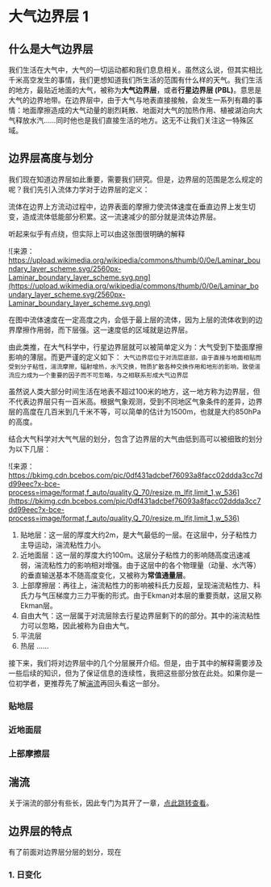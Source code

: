 # 大气边界层 1 

## 什么是大气边界层
我们生活在大气中，大气的一切运动都和我们息息相关。虽然这么说，但其实相比千米高空发生的事情，我们更想知道我们所生活的范围有什么样的天气。我们生活的地方，最贴近地面的大气，被称为**大气边界层**，或者**行星边界层 (PBL)**。意思是大气的边界地带。在边界层中，由于大气与地表直接接触，会发生一系列有趣的事情：地面摩擦造成的大气动量的剧烈耗散、地面对大气的加热作用、植被湖泊向大气释放水汽……同时他也是我们直接生活的地方。这无不让我们关注这一特殊区域。

## 边界层高度与划分
我们现在知道边界层如此重要，需要我们研究。但是，边界层的范围是怎么规定的呢？我们先引入流体力学对于边界层的定义：

流体在边界上方流动过程中，边界表面的摩擦力使流体速度在垂直边界上发生切变，造成流体低能部分积累。这一流速减少的部分就是流体边界层。

听起来似乎有点绕，但实际上可以由这张图很明确的解释

![来源：https://upload.wikimedia.org/wikipedia/commons/thumb/0/0e/Laminar_boundary_layer_scheme.svg/2560px-Laminar_boundary_layer_scheme.svg.png](https://upload.wikimedia.org/wikipedia/commons/thumb/0/0e/Laminar_boundary_layer_scheme.svg/2560px-Laminar_boundary_layer_scheme.svg.png)

在图中流体速度在一定高度之内，会低于最上层的流体，因为上层的流体收到的边界摩擦作用弱，而下层强。这一速度低的区域就是边界层。

由此类推，在大气科学中，行星边界层就可以被简单定义为：大气受到下垫面摩擦影响的薄层。而更严谨的定义如下：
`大气边界层位于对流层底部，由于直接与地面相贴而受到分子粘性，湍流摩擦，辐射增热，水汽交换，物质扩散各种交换作用和地形的影响，致使湍流应力成为一个重要的因子而不可忽略，与之相联系形成大气边界层`

虽然说人类大部分时间生活在地表不超过100米的地方，这一地方称为边界层，但不代表边界层只有一百米高。根据气象观测，受到不同地区气象条件的差异，边界层的高度在几百米到几千米不等，可以简单的估计为1500m，也就是大约850hPa的高度。

结合大气科学对大气气层的划分，包含了边界层的大气由低到高可以被细致的划分为以下几层：

![来源：https://bkimg.cdn.bcebos.com/pic/0df431adcbef76093a8facc02ddda3cc7dd99eec?x-bce-process=image/format,f_auto/quality,Q_70/resize,m_lfit,limit_1,w_536](https://bkimg.cdn.bcebos.com/pic/0df431adcbef76093a8facc02ddda3cc7dd99eec?x-bce-process=image/format,f_auto/quality,Q_70/resize,m_lfit,limit_1,w_536)

1. 贴地层：这一层的厚度大约2m，是大气最低的一层。在这层中，分子粘性力主导运动，湍流粘性力小。
2. 近地面层：这一层的厚度大约100m。这层分子粘性力的影响随高度迅速减弱，湍流粘性力的影响相对增强。由于这层中的各个物理量（动量、水汽等）的垂直输送基本不随高度变化，又被称为**常值通量层**。
3. 上部摩擦层：再往上，湍流粘性力的影响被科氏力反超，呈现湍流粘性力、科氏力与气压梯度力三力平衡的形式。由于Ekman对本层的重要贡献，这层又称Ekman层。
4. 自由大气：这一层属于对流层除去行星边界层剩下的的部分。其中的湍流粘性力可以忽略，因此被称为自由大气。
5. 平流层
6. 热层
……

接下来，我们将对边界层中的几个分层展开介绍。但是，由于其中的解释需要涉及一些后续的知识，但为了保证信息的连续性，我把这些部分放在此处。如果你是一位初学者，更推荐先了解[湍流](#湍流)再回头看这一部分。
### 贴地层

### 近地面层

### 上部摩擦层

## 湍流
关于湍流的部分有些长，因此专门为其开了一章，[点此跳转查看](./turbulence.md)。



## 边界层的特点
有了前面对边界层分层的划分，现在
### 1. 日变化




